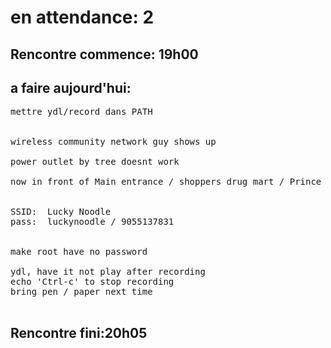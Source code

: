# en attendance: 2


Rencontre commence: 19h00
----

## a faire aujourd'hui:
<pre>
mettre ydl/record dans PATH


wireless community network guy shows up

power outlet by tree doesnt work

now in front of Main entrance / shoppers drug mart / Prince Food


SSID:  Lucky Noodle
pass:  luckynoodle / 9055137831


make root have no password

ydl, have it not play after recording
echo 'Ctrl-c' to stop recording
bring pen / paper next time

</pre>
Rencontre fini:20h05
----
